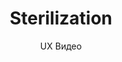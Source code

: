 ---
layout: embed
permalink: apps/minting/architectures/token-circulation-sterilization/ux-videos
lang: ru
page_id: apps-minting-architectures-token-circulation-sterilization-video

title: Sterilization
subtitle: UX Видео
backUrl: /ru/apps/minting/architectures/token-circulation-sterilization
---